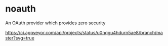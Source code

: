 # noauth
An OAuth provider which provides zero security

https://ci.appveyor.com/api/projects/status/u0nqgu4hdurn5ae8/branch/master?svg=true
